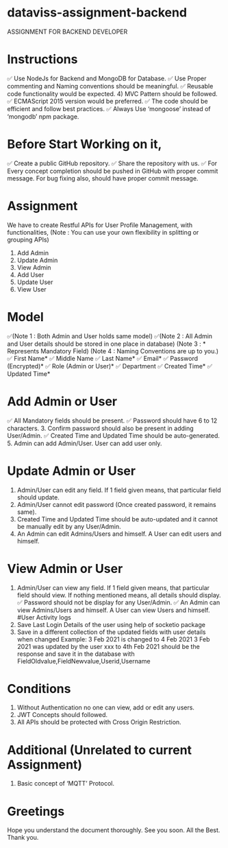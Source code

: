 # dataviss-assignment-backend


ASSIGNMENT FOR BACKEND DEVELOPER
# Instructions
✅ Use NodeJs for Backend and MongoDB for Database.
✅ Use Proper commenting and Naming conventions should be meaningful. 
✅ Reusable code functionality would be expected.
4) MVC Pattern should be followed.
✅ ECMAScript 2015 version would be preferred.
✅ The code should be efficient and follow best practices.
✅ Always Use ‘mongoose’ instead of ‘mongodb’ npm package.
# Before Start Working on it,
✅ Create a public GitHub repository.
✅ Share the repository with us.
✅ For Every concept completion should be pushed in GitHub with proper commit
message. For bug fixing also, should have proper commit message.
# Assignment
We have to create Restful APIs for User Profile Management, with functionalities, (Note : You
can use your own flexibility in splitting or grouping APIs)
1. Add Admin
2. Update Admin
3. View Admin
4. Add User
5. Update User
6. View User
# Model
✅(Note 1 : Both Admin and User holds same model)
✅(Note 2 : All Admin and User details should be stored in one place in database) (Note 3 : *
Represents Mandatory Field)
(Note 4 : Naming Conventions are up to you.)
✅ First Name*
✅ Middle Name
✅ Last Name*
✅ Email*
✅ Password (Encrypted)*
✅ Role (Admin or User)*
✅ Department
✅ Created Time*
✅ Updated Time*
# Add Admin or User
✅ All Mandatory fields should be present.
✅ Password should have 6 to 12 characters.
3. Confirm password should also be present in adding User/Admin.
✅  Created Time and Updated Time should be auto-generated.
5. Admin can add Admin/User. User can add user only.
# Update Admin or User
1. Admin/User can edit any field. If 1 field given means, that particular field
should update.
2. Admin/User cannot edit password (Once created password, it remains
same).
3. Created Time and Updated Time should be auto-updated and it cannot be
manually
edit by any User/Admin.
4. An Admin can edit Admins/Users and himself. A User can edit users and
himself.
# View Admin or User
1. Admin/User can view any field. If 1 field given means, that particular field
should view. If nothing mentioned means, all details should display.
✅  Password should not be display for any User/Admin.
✅  An Admin can view Admins/Users and himself. A User can view Users and
himself.
#User Activity logs
1. Save Last Login Details of the user using help of socketio package
2. Save in a different collection of the updated fields with user details when
changed
Example:
3 Feb 2021 is changed to 4 Feb 2021
3 Feb 2021 was updated by the user xxx to 4th Feb 2021 should be the response and save it
in the database with FieldOldvalue,FieldNewvalue,Userid,Username
# Conditions
1. Without Authentication no one can view, add or edit any users.
2. JWT Concepts should followed.
3. All APIs should be protected with Cross Origin Restriction.
# Additional (Unrelated to current Assignment)
1. Basic concept of ‘MQTT’ Protocol.
# Greetings
Hope you understand the document thoroughly. See you soon. All the Best.
Thank you.